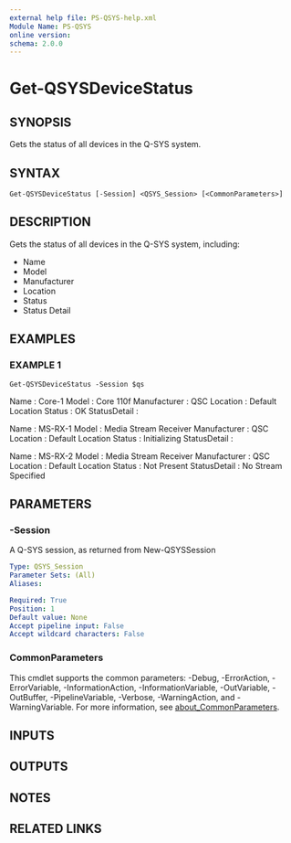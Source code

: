 ```yaml
---
external help file: PS-QSYS-help.xml
Module Name: PS-QSYS
online version:
schema: 2.0.0
---
```


# Get-QSYSDeviceStatus

## SYNOPSIS
Gets the status of all devices in the Q-SYS system.

## SYNTAX

```
Get-QSYSDeviceStatus [-Session] <QSYS_Session> [<CommonParameters>]
```

## DESCRIPTION
Gets the status of all devices in the Q-SYS system, including:
 - Name
 - Model
 - Manufacturer
 - Location
 - Status
 - Status Detail

## EXAMPLES

### EXAMPLE 1
```
Get-QSYSDeviceStatus -Session $qs
```

Name         : Core-1
Model        : Core 110f
Manufacturer : QSC
Location     : Default Location
Status       : OK
StatusDetail : 

Name         : MS-RX-1
Model        : Media Stream Receiver
Manufacturer : QSC
Location     : Default Location
Status       : Initializing
StatusDetail : 

Name         : MS-RX-2
Model        : Media Stream Receiver
Manufacturer : QSC
Location     : Default Location
Status       : Not Present
StatusDetail : No Stream Specified

## PARAMETERS

### -Session
A Q-SYS session, as returned from New-QSYSSession

```yaml
Type: QSYS_Session
Parameter Sets: (All)
Aliases:

Required: True
Position: 1
Default value: None
Accept pipeline input: False
Accept wildcard characters: False
```

### CommonParameters
This cmdlet supports the common parameters: -Debug, -ErrorAction, -ErrorVariable, -InformationAction, -InformationVariable, -OutVariable, -OutBuffer, -PipelineVariable, -Verbose, -WarningAction, and -WarningVariable. For more information, see [about_CommonParameters](http://go.microsoft.com/fwlink/?LinkID=113216).

## INPUTS

## OUTPUTS

## NOTES

## RELATED LINKS
